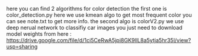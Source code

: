 here you can find 2 algorithms for color detection the first one is color_detection.py here we use kmean algo to get most frequent color you can see note.txt to get more info.
the second algo is colorV2.py we use deep nerual network to classifiy car images 
you just need to download model weights from here :
https://drive.google.com/file/d/1ci5CeRwA5jpi8GK9llL8a5ytja5hr35l/view?usp=sharing
